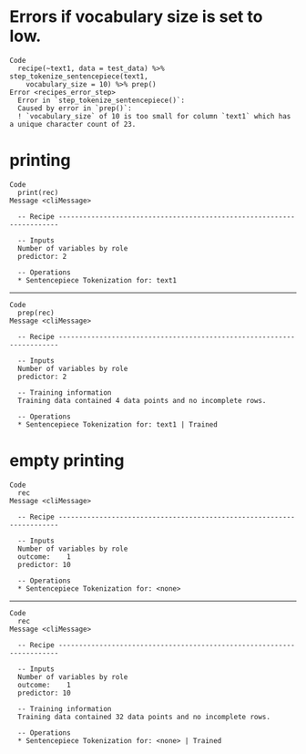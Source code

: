# Errors if vocabulary size is set to low.

    Code
      recipe(~text1, data = test_data) %>% step_tokenize_sentencepiece(text1,
        vocabulary_size = 10) %>% prep()
    Error <recipes_error_step>
      Error in `step_tokenize_sentencepiece()`:
      Caused by error in `prep()`:
      ! `vocabulary_size` of 10 is too small for column `text1` which has a unique character count of 23.

# printing

    Code
      print(rec)
    Message <cliMessage>
      
      -- Recipe ----------------------------------------------------------------------
      
      -- Inputs 
      Number of variables by role
      predictor: 2
      
      -- Operations 
      * Sentencepiece Tokenization for: text1

---

    Code
      prep(rec)
    Message <cliMessage>
      
      -- Recipe ----------------------------------------------------------------------
      
      -- Inputs 
      Number of variables by role
      predictor: 2
      
      -- Training information 
      Training data contained 4 data points and no incomplete rows.
      
      -- Operations 
      * Sentencepiece Tokenization for: text1 | Trained

# empty printing

    Code
      rec
    Message <cliMessage>
      
      -- Recipe ----------------------------------------------------------------------
      
      -- Inputs 
      Number of variables by role
      outcome:    1
      predictor: 10
      
      -- Operations 
      * Sentencepiece Tokenization for: <none>

---

    Code
      rec
    Message <cliMessage>
      
      -- Recipe ----------------------------------------------------------------------
      
      -- Inputs 
      Number of variables by role
      outcome:    1
      predictor: 10
      
      -- Training information 
      Training data contained 32 data points and no incomplete rows.
      
      -- Operations 
      * Sentencepiece Tokenization for: <none> | Trained

